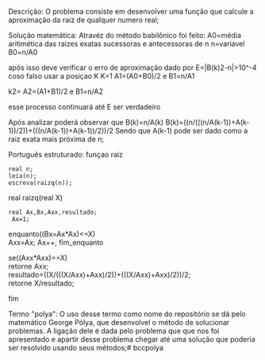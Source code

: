 Descrição:
O problema consiste em desenvolver uma função que calcule a aproximação da raiz de qualquer numero real;


Solução matemática:
Atravéz do método babilônico foi feito:
A0=média aritimética das raizes exatas sucessoras e antecessoras de n
n=variavel
B0=n/A0

após isso deve verificar o erro de aproximação dado por E=|B(k)2-n|>10^-4
coso falso usar a posiçao K
K=1
A1=(A0+B0)/2 e B1=n/A1

k2=
A2=(A1+B1)/2 e B1=n/A2

esse processo continuará até E ser verdadeiro

Após analizar poderá observar  que
B(k)=n/A(k) 
B(k)=((n/(((n/A(k-1))+A(k-1))/2))+(((n/A(k-1))+A(k-1))/2))/2
Sendo que A(k-1) pode ser dado como a raiz exata mais próxima de n;






Português estruturado:
funçao raiz

    
    real n;
    leia(n);
    escreva(raizq(n));
    
    


real raizq(real X)

    real Ax,Bx,Axx,resultado;
     Ax=1;
   enquanto((Bx=Ax*Ax)<=X)    
      Axx=Ax;
      Ax++;
      fim_enquanto
   
   se((Axx*Axx)==X)       
      retorne Axx;    
   resultado=((X/(((X/Axx)+Axx)/2))+(((X/Axx)+Axx)/2))/2;   
   retorne X/resultado;

fim
 




Termo "polya":
O uso desse termo como nome do repositório se dá pelo matemático George Pólya, que desenvolvel o método de solucionar problemas. A ligação dele é dada pelo problema que que nos foi apresentado e apartir desse problema chegar até uma solução que poderia ser resolvido usando seus métodos;# bccpolya
